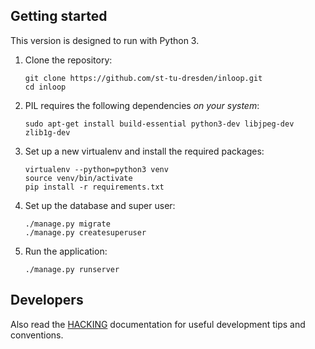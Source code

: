 ## Getting started
This version is designed to run with Python 3.

1. Clone the repository:

	```
	git clone https://github.com/st-tu-dresden/inloop.git
	cd inloop
	```

2. PIL requires the following dependencies *on your system*:
	```
	sudo apt-get install build-essential python3-dev libjpeg-dev zlib1g-dev
	```

3. Set up a new virtualenv and install the required packages:
	```
	virtualenv --python=python3 venv
	source venv/bin/activate
	pip install -r requirements.txt
	```

4. Set up the database and super user:
	```
	./manage.py migrate
	./manage.py createsuperuser
	```

5. Run the application:
	```
	./manage.py runserver
	```

## Developers
Also read the [HACKING](HACKING.md) documentation for useful development tips and conventions.
